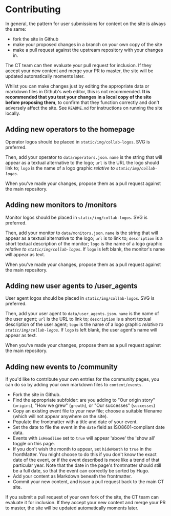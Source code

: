 # Contributing

In general, the pattern for user submissions for content on the site is always the same:

* fork the site in Github
* make your proposed changes in a branch on your own copy of the site
* make a pull request against the upstream repository with your changes in.

The CT team can then evaluate your pull request for inclusion. If they accept your new content and merge your PR to master, the site will be updated automatically moments later.

Whilst you can make changes just by editing the appropriate data or markdown files in Github's web editor, this is not recommended. **It is recommended that you test your changes in a local copy of the site before proposing them**, to confirm that they function correctly and don't adversely affect the site. See `README.md` for instructions on running the site locally.

## Adding new operators to the homepage

Operator logos should be placed in `static/img/collab-logos`. SVG is preferred.

Then, add your operator to `data/operators.json`. `name` is the string that will appear as a textual alternative to the logo; `url` is the URL the logo should link to; `logo` is the name of a logo graphic _relative to `static/img/collab-logos`_.

When you've made your changes, propose them as a pull request against the main repository.

## Adding new monitors to /monitors

Monitor logos should be placed in `static/img/collab-logos`. SVG is preferred.

Then, add your monitor to `data/monitors.json`. `name` is the string that will appear as a textual alternative to the logo; `url` is to link to; `description` is a short textual description of the monitor; `logo` is the name of a logo graphic _relative to `static/img/collab-logos`_. If `logo` is left blank, the monitor's name will appear as text.

When you've made your changes, propose them as a pull request against the main repository.

## Adding new user agents to /user_agents

User agent logos should be placed in `static/img/collab-logos`. SVG is preferred.

Then, add your user agent to `data/user_agents.json`. `name` is the name of the user agent; `url` is the URL to link to; `description` is a short textual description of the user agent; `logo` is the name of a logo graphic _relative to `static/img/collab-logos`_. If `logo` is left blank, the user agent's name will appear as text.

When you've made your changes, propose them as a pull request against the main repository.

## Adding new events to /community

If you'd like to contribute your own entries for the community pages, you can do so by adding your own markdown files to `content/events`.

* Fork the site in Github.
* Find the appropriate subfolder: are you adding to "Our origin story" (`origins`), "How we grew" (`growth`), or "Our successes" (`successes`)
* Copy an existing event file to your new file; choose a suitable filename (which will not appear anywhere on the site).
* Populate the frontmatter with a title and date of your event. 
* Set the date to file the event in the `date` field as ISO8601-compliant date data.
* Events with `isHeadline` set to `true` will appear 'above' the 'show all' toggle on this page.
* If you don't wish the month to appear, set `hideMonth` to `true` in the frontMatter. You might choose to do this if you don't know the exact date of the event, or if the event described is more like a trend of that particular year. Note that the date in the page's frontmatter should still be a full date, so that the event can correctly be sorted by Hugo.
* Add your content as Markdown beneath the frontmatter.
* Commit your new content, and issue a pull request back to the main CT site.

If you submit a pull request of your own fork of the site, the CT team can evaluate it for inclusion. If they accept your new content and merge your PR to master, the site will be updated automatically moments later.